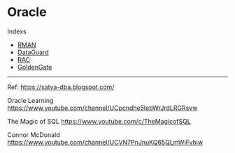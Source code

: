 # Oracle
Indexs

- [RMAN](https://github.com/ngocdiec/oracle/blob/main/RMAN/README.md)
- [DataGuard](https://github.com/ngocdiec/oracle/blob/main/DataGuard/README.md)
- [RAC](https://github.com/ngocdiec/oracle/blob/main/RAC/README.md)
- [GoldenGate](https://github.com/ngocdiec/oracle/blob/main/GoldenGate/README.md)

---
Ref:
https://satya-dba.blogspot.com/

Oracle Learning
https://www.youtube.com/channel/UCpcndhe5IebWrJrdLRGRsvw

The Magic of SQL
https://www.youtube.com/c/TheMagicofSQL

Connor McDonald
https://www.youtube.com/channel/UCVN7PnJnuKQ65QLmWjFvhiw
